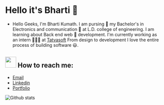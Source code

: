 
<p align ="center"><h1>Hello it's Bharti 👋</h1>



- Hello Geeks, I'm Bharti Kumath. I am pursing  🚀 my Bachelor's in Electronics and communication 🤖 at L.D. college of engineering. I am learning about Back end web 🎯 development. I'm currently working as an intern 👨🏽‍💻 at <a href="https://www.tatvasoft.com/">Tatvasoft</a> From design to development I love the entire process of building software 😃. </p>

<h2><img src = "https://camo.githubusercontent.com/9ed64b042a76b8a97016e877cbaee0d6df224a148034afef658d841cf0cd1791/68747470733a2f2f63756c746f667468657061727479706172726f742e636f6d2f706172726f74732f68642f6c6170746f705f706172726f742e676966" height="35" width ="35"> How to reach me:</h2>

- <a href="bhartikumath017@gmail.com">Email</a>
- <a href ="https://www.linkedin.com/in/bharti-kumath-a51409203/"> Linkedin</a>
- <a href="https://bharti-kumath.github.io/Portfolio/portfolio%20site/port.html">Portfolio</a>

![Github stats](https://github-readme-stats.vercel.app/api?username=Bharti-kumath&theme=radical)
